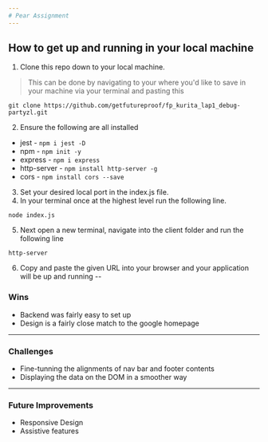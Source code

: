 ```yaml
---
# Pear Assignment
---
```

## How to get up and running in your local machine

1. Clone this repo down to your local machine.  
>This can be done by navigating to your where you'd like to save in your machine via your terminal and pasting this 
```
git clone https://github.com/getfutureproof/fp_kurita_lap1_debug-partyzl.git
```
2. Ensure the following are all installed
  - jest - ```npm i jest -D```
  - npm - ```npm init -y```
  - express - ```npm i express```
  - http-server - ```npm install http-server -g```
  - cors - ```npm install cors --save```

3. Set your desired local port in the index.js file.  
4. In your terminal once at the highest level run the following line.

```
node index.js
```

5. Next open a new terminal, navigate into the client folder and run the following line
```
http-server
```
6. Copy and paste the given URL into your browser and your application will be up and running
--
### Wins
- Backend was fairly easy to set up
- Design is a fairly close match to the google homepage
---
### Challenges
- Fine-tunning the alignments of nav bar and footer contents
- Displaying the data on the DOM in a smoother way
---
### Future Improvements
- Responsive Design
- Assistive features
